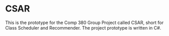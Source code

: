 # CSAR

This is the prototype for the Comp 380 Group Project called CSAR, short for Class Scheduler and Recommender. The project prototype is written in C#.
